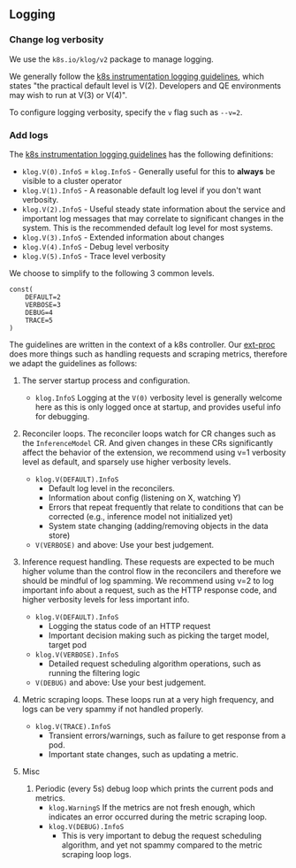 <!-- Dev guide -->


## Logging

### Change log verbosity
We use the `k8s.io/klog/v2` package to manage logging. 

We generally follow the [k8s instrumentation logging guidelines](https://github.com/kubernetes/community/blob/master/contributors/devel/sig-instrumentation/logging.md), which states "the practical default level is V(2). Developers and QE environments may wish to run at V(3) or V(4)".

To configure logging verbosity, specify the `v` flag such as  `--v=2`.

### Add logs

The [k8s instrumentation logging guidelines](https://github.com/kubernetes/community/blob/master/contributors/devel/sig-instrumentation/logging.md) has the following definitions:

* `klog.V(0).InfoS` = `klog.InfoS` - Generally useful for this to **always** be visible to a cluster operator
* `klog.V(1).InfoS` - A reasonable default log level if you don't want verbosity.
* `klog.V(2).InfoS` - Useful steady state information about the service and important log messages that may correlate to significant changes in the system.  This is the recommended default log level for most systems.
* `klog.V(3).InfoS` - Extended information about changes
* `klog.V(4).InfoS` - Debug level verbosity
* `klog.V(5).InfoS` - Trace level verbosity

We choose to simplify to the following 3 common levels.
```
const(
    DEFAULT=2
    VERBOSE=3
    DEBUG=4
    TRACE=5
)
```

The guidelines are written in the context of a k8s controller. Our [ext-proc](../pkg/ext-proc/) does more things such as handling requests and scraping metrics, therefore we adapt the guidelines as follows:

1. The server startup process and configuration. 
   * `klog.InfoS`  Logging at the `V(0)` verbosity level is generally welcome here as this is only logged once at startup, and provides useful info for debugging.

2. Reconciler loops. The reconciler loops watch for CR changes such as the `InferenceModel` CR. And given changes in these CRs significantly affect the behavior of the extension, we recommend using v=1 verbosity level as default, and sparsely use higher verbosity levels.
   
   * `klog.V(DEFAULT).InfoS`
      * Default log level in the reconcilers.
      * Information about config (listening on X, watching Y)
      * Errors that repeat frequently that relate to conditions that can be corrected (e.g., inference model not initialized yet)
      * System state changing (adding/removing objects in the data store)
   * `V(VERBOSE)` and above: Use your best judgement. 

3. Inference request handling. These requests are expected to be much higher volume than the control flow in the reconcilers and therefore we should be mindful of log spamming. We recommend using v=2 to log important info about a request, such as the HTTP response code, and higher verbosity levels for less important info.

   * `klog.V(DEFAULT).InfoS`
      * Logging the status code of an HTTP request
      * Important decision making such as picking the target model, target pod
   * `klog.V(VERBOSE).InfoS`
      * Detailed request scheduling algorithm operations, such as running the filtering logic
   * `V(DEBUG)` and above: Use your best judgement. 

4. Metric scraping loops. These loops run at a very high frequency, and logs can be very spammy if not handled properly.
    * `klog.V(TRACE).InfoS`
      * Transient errors/warnings, such as failure to get response from a pod.
      * Important state changes, such as updating a metric.

5. Misc 
   1. Periodic (every 5s) debug loop which prints the current pods and metrics.
      * `klog.WarningS` If the metrics are not fresh enough, which indicates an error occurred during the metric scraping loop.
      * `klog.V(DEBUG).InfoS`
         *  This is very important to debug the request scheduling algorithm, and yet not spammy compared to the metric scraping loop logs.